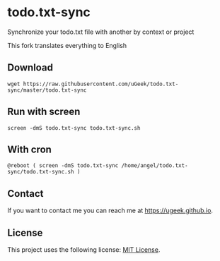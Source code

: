 # todo.txt-sync
Synchronize your todo.txt file with another by context or project

This fork translates everything to English

## Download
```
wget https://raw.githubusercontent.com/uGeek/todo.txt-sync/master/todo.txt-sync
```

## Run with screen
```
screen -dmS todo.txt-sync todo.txt-sync.sh
```

## With cron

```
@reboot ( screen -dmS todo.txt-sync /home/angel/todo.txt-sync/todo.txt-sync.sh )
```
 
## Contact

If you want to contact me you can reach me at https://ugeek.github.io.

## License

This project uses the following license: [MIT License](https://choosealicense.com/licenses/mit/).

